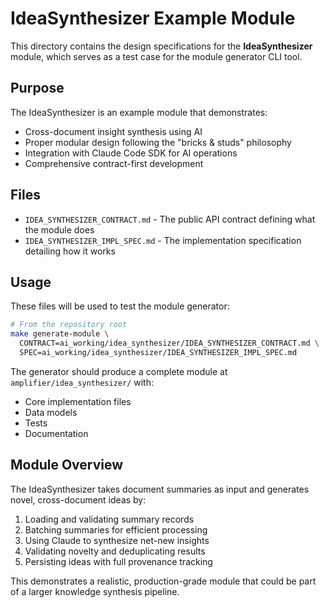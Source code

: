# IdeaSynthesizer Example Module

This directory contains the design specifications for the **IdeaSynthesizer** module, which serves as a test case for the module generator CLI tool.

## Purpose

The IdeaSynthesizer is an example module that demonstrates:
- Cross-document insight synthesis using AI
- Proper modular design following the "bricks & studs" philosophy
- Integration with Claude Code SDK for AI operations
- Comprehensive contract-first development

## Files

- `IDEA_SYNTHESIZER_CONTRACT.md` - The public API contract defining what the module does
- `IDEA_SYNTHESIZER_IMPL_SPEC.md` - The implementation specification detailing how it works

## Usage

These files will be used to test the module generator:

```bash
# From the repository root
make generate-module \
  CONTRACT=ai_working/idea_synthesizer/IDEA_SYNTHESIZER_CONTRACT.md \
  SPEC=ai_working/idea_synthesizer/IDEA_SYNTHESIZER_IMPL_SPEC.md
```

The generator should produce a complete module at `amplifier/idea_synthesizer/` with:
- Core implementation files
- Data models
- Tests
- Documentation

## Module Overview

The IdeaSynthesizer takes document summaries as input and generates novel, cross-document ideas by:
1. Loading and validating summary records
2. Batching summaries for efficient processing  
3. Using Claude to synthesize net-new insights
4. Validating novelty and deduplicating results
5. Persisting ideas with full provenance tracking

This demonstrates a realistic, production-grade module that could be part of a larger knowledge synthesis pipeline.
